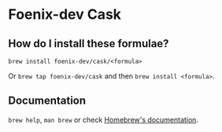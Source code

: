 # Foenix-dev Cask

## How do I install these formulae?

`brew install foenix-dev/cask/<formula>`

Or `brew tap foenix-dev/cask` and then `brew install <formula>`.

## Documentation

`brew help`, `man brew` or check [Homebrew's documentation](https://docs.brew.sh).

